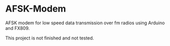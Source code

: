 # AFSK-Modem
AFSK modem for low speed data transmission over fm radios using Arduino and FX809.

This project is not finished and not tested.
